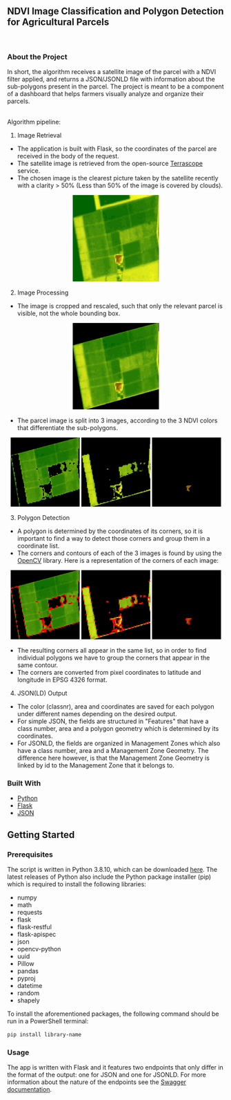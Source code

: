 <!-- ABOUT THE PROJECT -->
## NDVI Image Classification and Polygon Detection for Agricultural Parcels

<br/>

### About the Project


In short, the algorithm receives a satellite image of the parcel with a NDVI filter applied, and returns a JSON/JSONLD file with information about
the sub-polygons present in the parcel.
The project is meant to be a component of a dashboard that helps farmers visually analyze and organize their parcels.

<br />
Algorithm pipeline:

1. Image Retrieval
- The application is built with Flask, so the coordinates of the parcel are received in the body of the request.
- The satellite image is retrieved from the open-source [Terrascope](https://terrascope.be/en) service.
- The chosen image is the clearest picture taken by the satellite recently with a clarity > 50% (Less than 50% of the image is covered by clouds).
<p align="center">
  <a>
    <img src="Imagini/Imagine.png" alt="Initial image" width="200" height="200">
  </a>
</p>


2. Image Processing
- The image is cropped and rescaled, such that only the relevant parcel is visible, not the whole bounding box.
<p align="center">
  <a>
    <img src="Imagini/dst.png" alt="Cropped image" width="200" height="200">
  </a>
</p>

- The parcel image is split into 3 images, according to the 3 NDVI colors that differentiate the sub-polygons.

<p align="center">
  <a>
    <img src="Imagini/green.png" alt="Green mask" width="160" height="160">
  </a>
  <a>
    <img src="Imagini/yellow.png" alt="Yellow mask" width="160" height="160">
  </a>
  <a>
    <img src="Imagini/brown.png" alt="Brown mask" width="160" height="160">
  </a>
</p>


3. Polygon Detection
- A polygon is determined by the coordinates of its corners, so it is important to find a way to detect those corners and group them in a coordinate list.
- The corners and contours of each of the 3 images is found by using the [OpenCV](https://opencv.org/) library. Here is a representation of the corners of each image:
<p align="center">
  <a>
    <img src="Imagini/greenpoints.png" alt="Green mask" width="160" height="160">
  </a>
  <a>
    <img src="Imagini/yellowpoints.png" alt="Yellow mask" width="160" height="160">
  </a>
  <a>
    <img src="Imagini/brownpoints.png" alt="Brown mask" width="160" height="160">
  </a>
</p>

- The resulting corners all appear in the same list, so in order to find individual polygons we have to group the corners that appear in the same contour.
- The corners are converted from pixel coordinates to latitude and longitude in EPSG 4326 format.


4. JSON(LD) Output
- The color (classnr), area and coordinates are saved for each polygon under different names depending on the desired output.
- For simple JSON, the fields are structured in "Features" that have a class number, area and a polygon geometry which is determined by its coordinates.
- For JSONLD, the fields are organized in Management Zones which also have a class number, area and a Management Zone Geometry. The difference here however, is that the Management Zone Geometry is linked by id to the Management Zone that it belongs to. 

### Built With

* [Python](https://www.python.org/)
* [Flask](https://palletsprojects.com/p/flask/)
* [JSON](https://www.json.org/json-en.html)


<!-- GETTING STARTED -->
## Getting Started


### Prerequisites

The script is written in Python 3.8.10, which can be downloaded [here](https://www.python.org/downloads/).
The latest releases of Python also include the Python package installer (pip) which is required to install the
following libraries:

* numpy
* math
* requests
* flask
* flask-restful
* flask-apispec
* json
* opencv-python
* uuid
* Pillow
* pandas
* pyproj
* datetime
* random
* shapely

To install the aforementioned packages, the following command should be run in a PowerShell terminal:

  ```sh
  pip install library-name
  ```

### Usage

The app is written with Flask and it features two endpoints that only differ in the format of the output: one for JSON and one for JSONLD. For more information about the nature of the endpoints see the [Swagger documentation](link).



